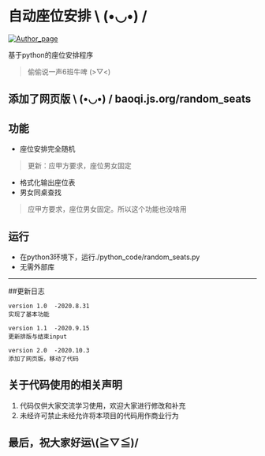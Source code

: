 # 自动座位安排 \﻿ (•◡•) /

[![Author_page](https://img.shields.io/badge/Author%20page-on%20bilibili-green)](https://space.bilibili.com/290472819)

基于python的座位安排程序
> 偷偷说一声6班牛啤 (>▽<)
##  添加了网页版 \﻿ (•◡•) /   baoqi.js.org/random_seats


## 功能
  - 座位安排完全随机
  > 更新：应甲方要求，座位男女固定
  - 格式化输出座位表
  - 男女同桌查找
  > 应甲方要求，座位男女固定。所以这个功能也没啥用
  
## 运行
  - 在python3环境下，运行./python_code/random_seats.py
  - 无需外部库

---

##更新日志

    version 1.0  -2020.8.31
    实现了基本功能
    
    version 1.1  -2020.9.15
    更新排版与结束input
    
    version 2.0  -2020.10.3
    添加了网页版，移动了代码


## 关于代码使用的相关声明
  1. 代码仅供大家交流学习使用，欢迎大家进行修改和补充<br>
  2. 未经许可禁止未经允许将本项目的代码用作商业行为<br>
  
  
最后，祝大家好运\\(≧▽≦)/
---
